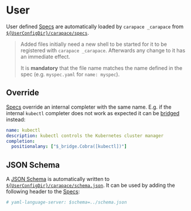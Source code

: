 # User

User defined [Specs] are automatically loaded by `carapace _carapace` from [`${UserConfigDir}/carapace/specs`](https://pkg.go.dev/os#UserConfigDir).

> Added files initially need a new shell to be started for it to be registered with `carapace _carapace`.
> Afterwards any change to it has an immediate effect.
>
> It is **mandatory** that the file name matches the name defined in the spec (e.g. `myspec.yaml` for `name: myspec`).

## Override

[Specs] override an internal completer with the same name. E.g. if the internal `kubectl` completer does not work as expected it can be [bridged](./bridge.md) instead:

```yaml
name: kubectl
description: kubectl controls the Kubernetes cluster manager
completion:
  positionalany: ["$_bridge.Cobra([kubectl])"]
```

## JSON Schema

A [JSON Schema](http://json-schema.org/) is automatically written to [`${UserConfigDir}/carapace/schema.json`](https://pkg.go.dev/os#UserConfigDir).
It can be used by adding the following header to the [Specs]:

```yaml
# yaml-language-server: $schema=../schema.json
```

[Specs]:../spec.md
